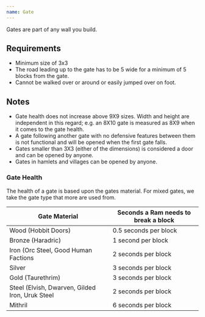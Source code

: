 ```yaml
---
name: Gate
---
```


Gates are part of any wall you build.

## Requirements
- Minimum size of 3x3
- The road leading up to the gate has to be 5 wide for a minimum of 5 blocks from the gate.
- Cannot be walked over or around or easily jumped over on foot.

## Notes
- Gate health does not increase above 9X9 sizes. Width and height are independent in this regard; e.g. an 8X10 gate is measured as 8X9 when it comes to the gate health.
- A gate following another gate with no defensive features between them is not functional and will be opened when the first gate falls.
- Gates smaller than 3X3 (either of the dimensions) is considered a door and can be opened by anyone. 
- Gates in hamlets and villages can be opened by anyone.

### Gate Health
The health of a gate is based upon the gates material. For mixed gates, we take the gate type that more are used from.

| Gate Material | Seconds a Ram needs to break a block |
| --- | --- |
| Wood (Hobbit Doors) | 0.5 seconds per block |
| Bronze (Haradric) | 1 second per block |
| Iron (Orc Steel, Good Human Factions | 2 seconds per block |
| Silver | 3 seconds per block |
| Gold (Taurethrim) | 3 seconds per block |
| Steel (Elvish, Dwarven, Gilded Iron, Uruk Steel | 2 seconds per block |
| Mithril | 6 seconds per block |
